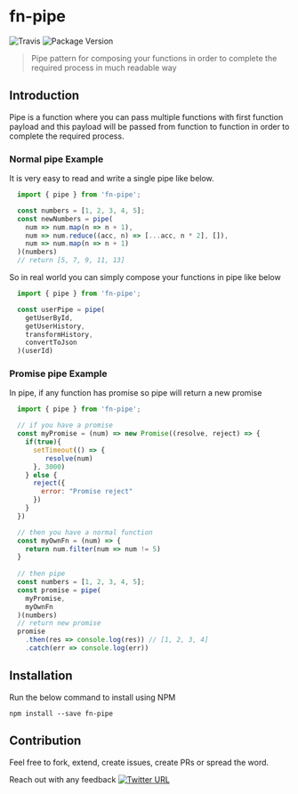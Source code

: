 # fn-pipe

![Travis](https://img.shields.io/travis/ZAKdev/fn-pipe.svg)
![Package Version](https://img.shields.io/npm/v/fn-pipe.svg)

> Pipe pattern for composing your functions in order to complete the required process in much readable way

## Introduction
Pipe is a function where you can pass multiple functions with first function payload and this payload will be passed from function to function in order to complete the required process.

### Normal pipe Example
It is very easy to read and write a single pipe like below.

```javascript
  import { pipe } from 'fn-pipe';

  const numbers = [1, 2, 3, 4, 5];
  const newNumbers = pipe(
    num => num.map(n => n + 1),
    num => num.reduce((acc, n) => [...acc, n * 2], []),
    num => num.map(n => n + 1)
  )(numbers)
  // return [5, 7, 9, 11, 13]
```

So in real world you can simply compose your functions in pipe like below

```javascript
  import { pipe } from 'fn-pipe';

  const userPipe = pipe(
    getUserById,
    getUserHistory,
    transformHistory,
    convertToJson
  )(userId)
```

### Promise pipe Example
In pipe, if any function has promise so pipe will return a new promise

```javascript
  import { pipe } from 'fn-pipe';

  // if you have a promise
  const myPromise = (num) => new Promise((resolve, reject) => {
    if(true){
      setTimeout(() => {
         resolve(num)
      }, 3000)
    } else {
      reject({
        error: "Promise reject"
      })
    }
  })

  // then you have a normal function
  const myOwnFn = (num) => {
    return num.filter(num => num != 5)
  }
  
  // then pipe
  const numbers = [1, 2, 3, 4, 5];
  const promise = pipe(
    myPromise,
    myOwnFn
  )(numbers)
  // return new promise
  promise
    .then(res => console.log(res)) // [1, 2, 3, 4]
    .catch(err => console.log(err))
```

## Installation
Run the below command to install using NPM

```
npm install --save fn-pipe
```

## Contribution
Feel free to fork, extend, create issues, create PRs or spread the word.

Reach out with any feedback [![Twitter URL](https://img.shields.io/twitter/url/https/twitter.com/zak_devs.svg?style=social&label=Follow%20%40zak_devs)](https://twitter.com/zak_devs)
